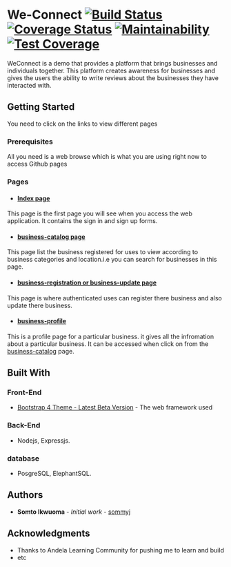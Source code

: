 # We-Connect  [![Build Status](https://travis-ci.org/sommyj/We-Connect.svg?branch=server)](https://travis-ci.org/sommyj/We-Connect) [![Coverage Status](https://coveralls.io/repos/github/sommyj/We-Connect/badge.svg)](https://coveralls.io/github/sommyj/We-Connect) [![Maintainability](https://api.codeclimate.com/v1/badges/baaf95025c4406378619/maintainability)](https://codeclimate.com/github/sommyj/We-Connect/maintainability) [![Test Coverage](https://api.codeclimate.com/v1/badges/baaf95025c4406378619/test_coverage)](https://codeclimate.com/github/sommyj/We-Connect/test_coverage)
WeConnect is a demo that provides a platform that brings businesses and individuals together. This platform creates awareness for businesses and gives the users the ability to write reviews about the businesses they have interacted with.

## Getting Started
You need to click on the links to view different pages

### Prerequisites

All you need is a web browse which is what you are using right now to access Github pages

### Pages

* #### [Index page](https://sommyj.github.io/We-Connect/template/index.html)

This page is the first page you will see when you access the web application. It contains the sign in and sign up forms.

* #### [business-catalog page](https://sommyj.github.io/We-Connect/template/business-catalog.html)

This page list the business registered for uses to view according to business categories and location.i.e you can search for businesses in this page.

* #### [business-registration or business-update page](https://sommyj.github.io/We-Connect/template/business-registration.html)

This page is where authenticated uses can register there business and also update there business.

* #### [business-profile](https://sommyj.github.io/We-Connect/template/business-profile.html)
This is a profile page for a particular business. it gives all the infromation about a particular business. It can be accessed when click on from the [business-catalog](https://sommyj.github.io/We-Connect/template/business-catalog.html) page.

## Built With

### Front-End

* [Bootstrap 4 Theme - Latest Beta Version](http://www.dropwizard.io/1.0.2/docs/) - The web framework used

### Back-End

* Nodejs, Expressjs.

### database

* PosgreSQL, ElephantSQL.

## Authors

* **Somto Ikwuoma** - *Initial work* - [sommyj](https://github.com/sommyj)

## Acknowledgments

* Thanks to Andela Learning Community for pushing me to learn and build
* etc
